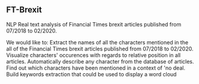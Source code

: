 ## FT-Brexit
NLP Real text analysis of Financial Times brexit articles published from 07/2018 to 02/2020.
 
We would like to: Extract the names of all the characters mentioned in the all of the Financial Times brexit articles published from 07/2018 to 02/2020.
Visualize characters' occurences with regards to relative position in all articles.
Automatically describe any character from the database of articles.
Find out which characters have been mentioned in a context of 'no deal.
Build keywords extraction that could be used to display a word cloud
